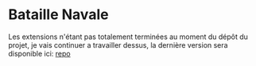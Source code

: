 # Bataille Navale

Les extensions n'étant pas totalement terminées au moment du dépôt du projet, je vais continuer a travailler dessus, la dernière version sera disponible ici: [repo](https://github.com/Haalt/batailleNavale.git)
